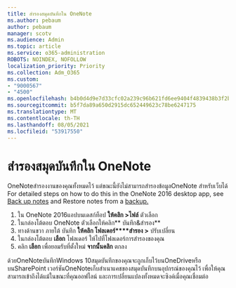 ```yaml
---
title: สํารองสมุดบันทึกใน OneNote
ms.author: pebaum
author: pebaum
manager: scotv
ms.audience: Admin
ms.topic: article
ms.service: o365-administration
ROBOTS: NOINDEX, NOFOLLOW
localization_priority: Priority
ms.collection: Adm_O365
ms.custom:
- "9000567"
- "4500"
ms.openlocfilehash: b4b0d4d9e7d33cfc02a239c96b621fd6ee9404f4839438b3f2b194ceda54658c
ms.sourcegitcommit: b5f7da89a650d2915dc652449623c78be6247175
ms.translationtype: MT
ms.contentlocale: th-TH
ms.lasthandoff: 08/05/2021
ms.locfileid: "53917550"
---
```

# <a name="backup-notebooks-in-onenote"></a>สํารองสมุดบันทึกใน OneNote

OneNoteสํารองงานของคุณทั้งหมดไว้ แต่ขณะนี้ยังไม่สามารถสํารองข้อมูลOneNote สําหรับเว็บได้ For detailed steps on how to do this in the OneNote 2016 desktop app, see [Back up notes](https://support.office.com/article/back-up-notes-f58b34b0-611d-435e-87fa-7942a1767af4#id0eaabaaa=2016,_2013,_2010) and Restore notes from a [backup.](https://support.microsoft.com/office/5daf9cb0-6769-4998-a5de-f044fdd0d831)

1. ใน OneNote 2016แอปบนเดสก์ท็อป **ให้คลิก >ไฟล์** ตัวเลือก
2. ในกล่องโต้ตอบ OneNote ตัวเลือกให้คลิก** บันทึก&สํารอง**
3. ทางด้านขวา ภายใต้ บันทึก **ให้คลิก โฟลเดอร์****สํารอง >** ปรับเปลี่ยน
4. ในกล่องโต้ตอบ **เลือก** โฟลเดอร์ ให้ไปที่โฟลเดอร์การสํารองของคุณ
5. คลิก **เลือก** เพื่อยอมรับที่ตั้งใหม่ **จากนั้นคลิก** ตกลง

ด้วยOneNoteบันทึกWindows 10สมุดบันทึกของคุณจะถูกเก็บไว้บนOneDriveหรือบนSharePoint เวอร์ชันOneNoteเก็บสําเนาแคชของสมุดบันทึกบนอุปกรณ์ของคุณไว้ เพื่อให้คุณสามารถเข้าถึงได้แม้ในขณะที่คุณออฟไลน์ และการเปลี่ยนแปลงทั้งหมดจะซิงค์เมื่อคุณเชื่อมต่อ
